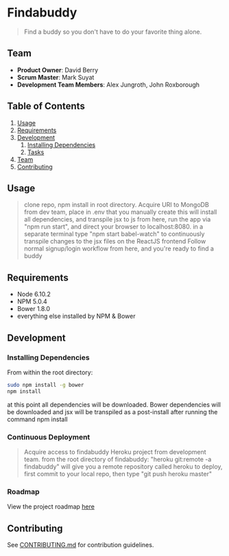 # Findabuddy

> Find a buddy so you don't have to do your favorite thing alone.

## Team

  - __Product Owner__: David Berry
  - __Scrum Master__: Mark Suyat
  - __Development Team Members__: Alex Jungroth, John Roxborough

## Table of Contents

1. [Usage](#Usage)
1. [Requirements](#requirements)
1. [Development](#development)
    1. [Installing Dependencies](#installing-dependencies)
    1. [Tasks](#tasks)
1. [Team](#team)
1. [Contributing](#contributing)

## Usage

> clone repo, npm install in root directory.  Acquire URI to MongoDB from dev team, place in .env that you manually create
> this will install all dependencies, and transpile jsx to js
> from here, run the app via "npm run start", and direct your browser to localhost:8080.
> in a separate terminal type "npm start babel-watch" to continuously transpile changes to the jsx files on the ReactJS frontend
> Follow normal signup/login workflow from here, and you're ready to find a buddy

## Requirements

- Node 6.10.2
- NPM 5.0.4
- Bower 1.8.0
- everything else installed by NPM & Bower

## Development

### Installing Dependencies

From within the root directory:

```sh
sudo npm install -g bower
npm install
```
at this point all dependencies will be downloaded. Bower dependencies will be downloaded and jsx will be transpiled as a post-install after running
the command npm install

### Continuous Deployment
>Acquire access to findabuddy Heroku project from development team.
>from the root directory of findabuddy: "heroku git:remote -a findabuddy" will give you a remote repository called heroku
>to deploy, first commit to your local repo, then type "git push heroku master"

### Roadmap

View the project roadmap [here](https://github.com/hrr24-melmac/Findabuddy/issues)


## Contributing

See [CONTRIBUTING.md](CONTRIBUTING.md) for contribution guidelines.
